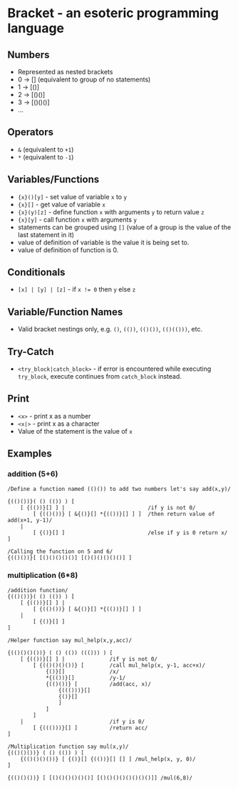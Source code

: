 # Bracket - an esoteric programming language 

## Numbers 
- Represented as nested brackets
- 0 -> [] (equivalent to group of no statements)
- 1 -> [()]
- 2 -> [()()]
- 3 -> [()()()]
- ...

## Operators
- `&` (equivalent to `+1`)
- `*` (equivalent to `-1`)

## Variables/Functions
- `{x}()[y]` - set value of variable `x` to `y`
- `{x}[]` - get value of variable `x`
- `{x}(y)[z]` - define function `x` with arguments `y` to return value `z`
- `{x}[y]` - call function `x` with arguments `y`
- statements can be grouped using `[]` (value of a group is the value of the last statement in it)
- value of definition of variable is the value it is being set to.
- value of definition of function is 0.

## Conditionals
- `[x] | [y] | [z]` - if `x != 0` then `y` else `z`

## Variable/Function Names
- Valid bracket nestings only, e.g. `()`, `(())`, `(()())`, `(()(()))`, etc.

## Try-Catch
- `<try_block|catch_block>` - if error is encountered while executing `try_block`, execute continues from `catch_block` instead.

## Print
- `<x>` - print x as a number
- `<x|>` - print x as a character
- Value of the statement is the value of `x`

## Examples 
### addition (5+6)
```
/Define a function named (()()) to add two numbers let's say add(x,y)/

{(()())}( () (()) ) [ 
    [ {(())}[] ] |                          /if y is not 0/
        [ {(()())} [ &{()}[] *{(())}[] ] ]  /then return value of add(x+1, y-1)/
    |
        [ {()}[] ]                          /else if y is 0 return x/
]

/Calling the function on 5 and 6/
{(()())}[ [()()()()()] [()()()()()()] ]
```

### multiplication (6*8)
```
/addition function/
{(()())}( () (()) ) [
    [ {(())}[] ] | 
        [ {(()())} [ &{()}[] *{(())}[] ] ]
    |
        [ {()}[] ]
]

/Helper function say mul_help(x,y,acc)/

{(()()()())} ( () (()) ((())) ) [
    [ {(())}[] ] |              /if y is not 0/                                           
        [ {(()()()())} [        /call mul_help(x, y-1, acc+x)/ 
            {()}[]              /x/
            *{(())}[]           /y-1/
            {(()())} [          /add(acc, x)/
                {((()))}[] 
                {()}[] 
                ] 
            ] 
        ]
    |                           /if y is 0/
        [ {((()))}[] ]          /return acc/
]

/Multiplication function say mul(x,y)/
{(()()())} ( () (()) ) [
    {(()()()())} [ {()}[] {(())}[] [] ] /mul_help(x, y, 0)/
]

{(()()())} [ [()()()()()()] [()()()()()()()()]] /mul(6,8)/
```